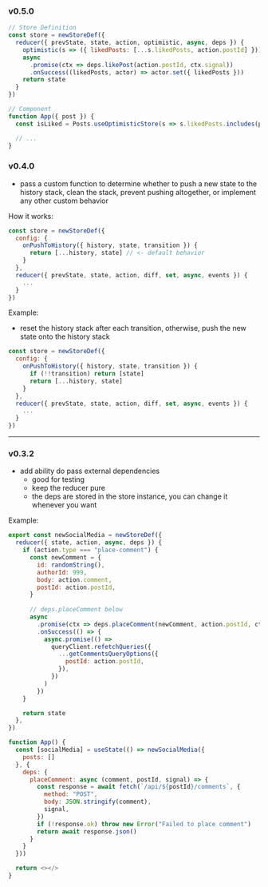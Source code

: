 ### v0.5.0
```jsx
// Store Definition
const store = newStoreDef({
  reducer({ prevState, state, action, optimistic, async, deps }) {
    optimistic(s => ({ likedPosts: [...s.likedPosts, action.postId] })) // <-
    async
      .promise(ctx => deps.likePost(action.postId, ctx.signal))
      .onSuccess((likedPosts, actor) => actor.set({ likedPosts }))
    return state
  }
})

// Component
function App({ post }) {
  const isLiked = Posts.useOptimisticStore(s => s.likedPosts.includes(post.id))

  // ...
}
```

### v0.4.0
- pass a custom function to determine whether to push a new state to the history stack, clean the stack, prevent pushing altogether, or implement any other custom behavior

How it works:
```javascript
const store = newStoreDef({
  config: {
    onPushToHistory({ history, state, transition }) {
      return [...history, state] // <- default behavior
    }
  },
  reducer({ prevState, state, action, diff, set, async, events }) {
    ...
  }
})
```

Example:
- reset the history stack after each transition, otherwise, push the new state onto the history stack
```javascript
const store = newStoreDef({
  config: {
    onPushToHistory({ history, state, transition }) {
      if (!!transition) return [state]
      return [...history, state]
    }
  },
  reducer({ prevState, state, action, diff, set, async, events }) {
    ...
  }
})
```

---

### v0.3.2
- add ability do pass external dependencies
  - good for testing
  - keep the reducer pure
  - the deps are stored in the store instance, you can change it whenever you want

Example:
```javascript
export const newSocialMedia = newStoreDef({
  reducer({ state, action, async, deps }) {
    if (action.type === "place-comment") {
      const newComment = {
        id: randomString(),
        authorId: 999,
        body: action.comment,
        postId: action.postId,
      }
      
      // deps.placeComment below
      async
        .promise(ctx => deps.placeComment(newComment, action.postId, ctx.signal))
        .onSuccess(() => {
          async.promise(() =>
            queryClient.refetchQueries({
              ...getCommentsQueryOptions({
                postId: action.postId,
              }),
            })
          )
        })
    }

    return state
  },
})

function App() {
  const [socialMedia] = useState(() => newSocialMedia({
    posts: []
  }, {
    deps: {
      placeComment: async (comment, postId, signal) => {
        const response = await fetch(`/api/${postId}/comments`, {
          method: "POST",
          body: JSON.stringify(comment),
          signal,
        })
        if (!response.ok) throw new Error("Failed to place comment")
        return await response.json()
      }
    }
  }))

  return <></>
}
```
